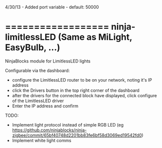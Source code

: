 4/30/13 - Added port variable - default: 50000


==================
ninja-limitlessLED (Same as MiLight, EasyBulb, ...)
==================

NinjaBlocks module for LimitlessLED lights

Configurable via the dashboard:
 - configure the LimitlessLED router to be on your network, noting it's IP address
 - click the Drivers button in the top right corner of the dashboard
 - after the drivers for the connected block have displayed, click configure of the LimitlessLED driver
 - Enter the IP address and confirm

TODO:
- Implement light protocol instead of simple RGB LED
    (eg https://github.com/ninjablocks/ninja-zigbee/commit/65bf40748d2201bb83fe6bf58d3069ed19542fd0)
- Implement white light comms
